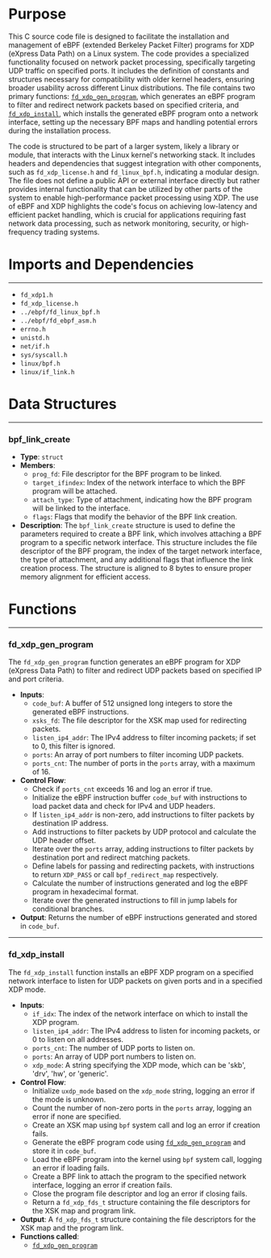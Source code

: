 # Purpose
This C source code file is designed to facilitate the installation and management of eBPF (extended Berkeley Packet Filter) programs for XDP (eXpress Data Path) on a Linux system. The code provides a specialized functionality focused on network packet processing, specifically targeting UDP traffic on specified ports. It includes the definition of constants and structures necessary for compatibility with older kernel headers, ensuring broader usability across different Linux distributions. The file contains two primary functions: [`fd_xdp_gen_program`](#fd_xdp_gen_program), which generates an eBPF program to filter and redirect network packets based on specified criteria, and [`fd_xdp_install`](#fd_xdp_install), which installs the generated eBPF program onto a network interface, setting up the necessary BPF maps and handling potential errors during the installation process.

The code is structured to be part of a larger system, likely a library or module, that interacts with the Linux kernel's networking stack. It includes headers and dependencies that suggest integration with other components, such as `fd_xdp_license.h` and `fd_linux_bpf.h`, indicating a modular design. The file does not define a public API or external interface directly but rather provides internal functionality that can be utilized by other parts of the system to enable high-performance packet processing using XDP. The use of eBPF and XDP highlights the code's focus on achieving low-latency and efficient packet handling, which is crucial for applications requiring fast network data processing, such as network monitoring, security, or high-frequency trading systems.
# Imports and Dependencies

---
- `fd_xdp1.h`
- `fd_xdp_license.h`
- `../ebpf/fd_linux_bpf.h`
- `../ebpf/fd_ebpf_asm.h`
- `errno.h`
- `unistd.h`
- `net/if.h`
- `sys/syscall.h`
- `linux/bpf.h`
- `linux/if_link.h`


# Data Structures

---
### bpf\_link\_create
- **Type**: `struct`
- **Members**:
    - `prog_fd`: File descriptor for the BPF program to be linked.
    - `target_ifindex`: Index of the network interface to which the BPF program will be attached.
    - `attach_type`: Type of attachment, indicating how the BPF program will be linked to the interface.
    - `flags`: Flags that modify the behavior of the BPF link creation.
- **Description**: The `bpf_link_create` structure is used to define the parameters required to create a BPF link, which involves attaching a BPF program to a specific network interface. This structure includes the file descriptor of the BPF program, the index of the target network interface, the type of attachment, and any additional flags that influence the link creation process. The structure is aligned to 8 bytes to ensure proper memory alignment for efficient access.


# Functions

---
### fd\_xdp\_gen\_program<!-- {{#callable:fd_xdp_gen_program}} -->
The `fd_xdp_gen_program` function generates an eBPF program for XDP (eXpress Data Path) to filter and redirect UDP packets based on specified IP and port criteria.
- **Inputs**:
    - `code_buf`: A buffer of 512 unsigned long integers to store the generated eBPF instructions.
    - `xsks_fd`: The file descriptor for the XSK map used for redirecting packets.
    - `listen_ip4_addr`: The IPv4 address to filter incoming packets; if set to 0, this filter is ignored.
    - `ports`: An array of port numbers to filter incoming UDP packets.
    - `ports_cnt`: The number of ports in the `ports` array, with a maximum of 16.
- **Control Flow**:
    - Check if `ports_cnt` exceeds 16 and log an error if true.
    - Initialize the eBPF instruction buffer `code_buf` with instructions to load packet data and check for IPv4 and UDP headers.
    - If `listen_ip4_addr` is non-zero, add instructions to filter packets by destination IP address.
    - Add instructions to filter packets by UDP protocol and calculate the UDP header offset.
    - Iterate over the `ports` array, adding instructions to filter packets by destination port and redirect matching packets.
    - Define labels for passing and redirecting packets, with instructions to return `XDP_PASS` or call `bpf_redirect_map` respectively.
    - Calculate the number of instructions generated and log the eBPF program in hexadecimal format.
    - Iterate over the generated instructions to fill in jump labels for conditional branches.
- **Output**: Returns the number of eBPF instructions generated and stored in `code_buf`.


---
### fd\_xdp\_install<!-- {{#callable:fd_xdp_install}} -->
The `fd_xdp_install` function installs an eBPF XDP program on a specified network interface to listen for UDP packets on given ports and in a specified XDP mode.
- **Inputs**:
    - `if_idx`: The index of the network interface on which to install the XDP program.
    - `listen_ip4_addr`: The IPv4 address to listen for incoming packets, or 0 to listen on all addresses.
    - `ports_cnt`: The number of UDP ports to listen on.
    - `ports`: An array of UDP port numbers to listen on.
    - `xdp_mode`: A string specifying the XDP mode, which can be 'skb', 'drv', 'hw', or 'generic'.
- **Control Flow**:
    - Initialize `uxdp_mode` based on the `xdp_mode` string, logging an error if the mode is unknown.
    - Count the number of non-zero ports in the `ports` array, logging an error if none are specified.
    - Create an XSK map using `bpf` system call and log an error if creation fails.
    - Generate the eBPF program code using [`fd_xdp_gen_program`](#fd_xdp_gen_program) and store it in `code_buf`.
    - Load the eBPF program into the kernel using `bpf` system call, logging an error if loading fails.
    - Create a BPF link to attach the program to the specified network interface, logging an error if creation fails.
    - Close the program file descriptor and log an error if closing fails.
    - Return a `fd_xdp_fds_t` structure containing the file descriptors for the XSK map and program link.
- **Output**: A `fd_xdp_fds_t` structure containing the file descriptors for the XSK map and the program link.
- **Functions called**:
    - [`fd_xdp_gen_program`](#fd_xdp_gen_program)



